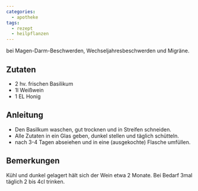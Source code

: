 ```yaml
---
categories:
  - apotheke
tags:
  - rezept
  - heilpflanzen
---
```


bei Magen-Darm-Beschwerden, Wechseljahresbeschwerden und Migräne.

## Zutaten
* 2 hv. frischen Basilikum
* 1l Weißwein
* 1 EL Honig

## Anleitung
* Den Basilkum waschen, gut trocknen und in Streifen schneiden.
* Alle Zutaten in ein Glas geben, dunkel stellen und täglich schütteln.
* nach 3-4 Tagen abseiehen und in eine (ausgekochte) Flasche umfüllen.

## Bemerkungen
Kühl und dunkel gelagert hält sich der Wein etwa 2 Monate. Bei Bedarf 3mal täglich 2 bis 4cl trinken.
<!--stackedit_data:
eyJoaXN0b3J5IjpbMTY4OTkwOTg4OCwzMDYyMDIyNzJdfQ==
-->
